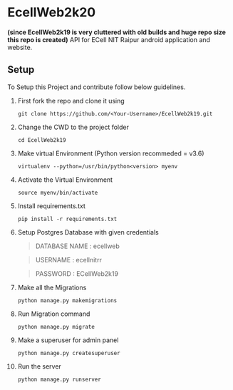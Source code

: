 # EcellWeb2k20

**(since EcellWeb2k19 is very cluttered with old builds and huge repo size this repo is created)**
API for ECell NIT Raipur android application and website.

## Setup

To Setup this Project and contribute follow below guidelines.

1. First fork the repo and clone it using

   `git clone https://github.com/<Your-Username>/EcellWeb2k19.git`

2. Change the CWD to the project folder

   `cd EcellWeb2k19`

3. Make virtual Environment (Python version recommeded = v3.6)

   `virtualenv --python=/usr/bin/python<version> myenv`

4. Activate the Virtual Environment

   `source myenv/bin/activate`

5. Install requirements.txt

   `pip install -r requirements.txt`

6. Setup Postgres Database with given credentials

   > DATABASE NAME : ecellweb

   > USERNAME : ecellnitrr

   > PASSWORD : ECellWeb2k19

7. Make all the Migrations

   `python manage.py makemigrations`

8. Run Migration command

   `python manage.py migrate`

9. Make a superuser for admin panel

   `python manage.py createsuperuser`

10. Run the server

    `python manage.py runserver`
